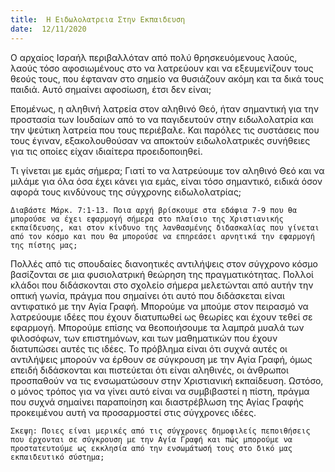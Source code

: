 ```yaml
---
title:  Η Ειδωλολατρεια Στην Εκπαιδευση
date:  12/11/2020
---
```


O αρχαίος Ισραήλ περιβαλλόταν από πολύ θρησκευόμενους λαούς, λαούς τόσο αφοσιωμένους στο να λατρεύουν και να εξευμενίζουν τους θεούς τους, που έφταναν στο σημείο να θυσιάζουν ακόμη και τα δικά τους παιδιά. Αυτό σημαίνει αφοσίωση, έτσι δεν είναι;

Επομένως, η αληθινή λατρεία στον αληθινό Θεό, ήταν σημαντική για την προστασία των Ιουδαίων από το να παγιδευτούν στην ειδωλολατρία και την ψεύτικη λατρεία που τους περιέβαλε. Και παρόλες τις συστάσεις που τους έγιναν, εξακολουθούσαν να αποκτούν ειδωλολατρικές συνήθειες για τις οποίες είχαν ιδιαίτερα προειδοποιηθεί.

Τι γίνεται με εμάς σήμερα; Γιατί το να λατρεύουμε τον αληθινό Θεό και να μιλάμε για όλα όσα έχει κάνει για εμάς, είναι τόσο σημαντικό, ειδικά όσον αφορά τους κινδύνους της σύγχρονης ειδωλολατρίας;

`Διαβάστε Μάρκ. 7:1-13. Ποια αρχή βρίσκουμε στα εδάφια 7-9 που θα μπορούσε να έχει εφαρμογή σήμερα στο πλαίσιο της Χριστιανικής εκπαίδευσης, και στον κίνδυνο της λανθασμένης διδασκαλίας που γίνεται από τον κόσμο και που θα μπορούσε να επηρεάσει αρνητικά την εφαρμογή της πίστης μας;`

Πολλές από τις σπουδαίες διανοητικές αντιλήψεις στον  σύγχρονο κόσμο βασίζονται σε μια φυσιολατρική θεώρηση της πραγματικότητας. Πολλοί κλάδοι που διδάσκονται στο σχολείο σήμερα μελετώνται από αυτήν την οπτική γωνία, πράγμα που σημαίνει ότι αυτό που διδάσκεται είναι αντιφατικό με την Αγία Γραφή. Μπορούμε να μπούμε στον πειρασμό να λατρεύουμε ιδέες που έχουν διατυπωθεί ως θεωρίες και έχουν τεθεί σε εφαρμογή. Μπορούμε επίσης να θεοποιήσουμε τα λαμπρά μυαλά των φιλοσόφων, των επιστημόνων, και των μαθηματικών που έχουν διατυπώσει αυτές τις ιδέες. Το πρόβλημα είναι ότι συχνά αυτές οι αντιλήψεις μπορούν να έρθουν σε σύγκρουση με την Αγία Γραφή, όμως επειδή διδάσκονται και πιστεύεται ότι είναι αληθινές, οι άνθρωποι προσπαθούν να τις ενσωματώσουν στην Χριστιανική εκπαίδευση. Ωστόσο, ο μόνος τρόπος για να γίνει αυτό είναι να συμβιβαστεί η πίστη, πράγμα που συχνά σημαίνει παραποίηση και διαστρέβλωση της Αγίας Γραφής προκειμένου αυτή να προσαρμοστεί στις σύγχρονες ιδέες.

`Σκεψη: Ποιες είναι μερικές από τις σύγχρονες δημοφιλείς πεποιθήσεις που έρχονται σε σύγκρουση με την Αγία Γραφή και πώς μπορούμε να προστατευτούμε ως εκκλησία από την ενσωμάτωσή τους στο δικό μας εκπαιδευτικό σύστημα;`